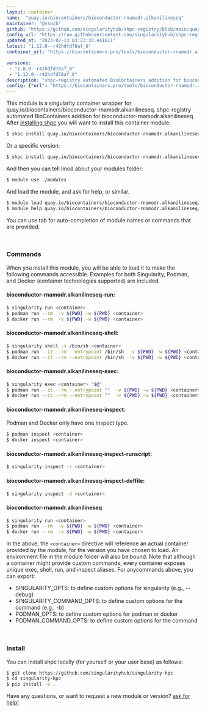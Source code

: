 ```yaml
---
layout: container
name:  "quay.io/biocontainers/bioconductor-rnamodr.alkanilineseq"
maintainer: "@vsoch"
github: "https://github.com/singularityhub/shpc-registry/blob/main/quay.io/biocontainers/bioconductor-rnamodr.alkanilineseq/container.yaml"
config_url: "https://raw.githubusercontent.com/singularityhub/shpc-registry/main/quay.io/biocontainers/bioconductor-rnamodr.alkanilineseq/container.yaml"
updated_at: "2023-07-13 03:23:33.441611"
latest: "1.12.0--r42hdfd78af_0"
container_url: "https://biocontainers.pro/tools/bioconductor-rnamodr.alkanilineseq"

versions:
 - "1.8.0--r41hdfd78af_0"
 - "1.12.0--r42hdfd78af_0"
description: "shpc-registry automated BioContainers addition for bioconductor-rnamodr.alkanilineseq"
config: {"url": "https://biocontainers.pro/tools/bioconductor-rnamodr.alkanilineseq", "maintainer": "@vsoch", "description": "shpc-registry automated BioContainers addition for bioconductor-rnamodr.alkanilineseq", "latest": {"1.12.0--r42hdfd78af_0": "sha256:ddb6dbee8ef70074e083953047c1b99adbcd4fcfb3a2520fbff756e4e521cb6f"}, "tags": {"1.8.0--r41hdfd78af_0": "sha256:35be0dd65c38b2c2f3e8cf20563d44a9b450dc00a5b1325b7063e31800aa7365", "1.12.0--r42hdfd78af_0": "sha256:ddb6dbee8ef70074e083953047c1b99adbcd4fcfb3a2520fbff756e4e521cb6f"}, "docker": "quay.io/biocontainers/bioconductor-rnamodr.alkanilineseq"}
---
```


This module is a singularity container wrapper for quay.io/biocontainers/bioconductor-rnamodr.alkanilineseq.
shpc-registry automated BioContainers addition for bioconductor-rnamodr.alkanilineseq
After [installing shpc](#install) you will want to install this container module:


```bash
$ shpc install quay.io/biocontainers/bioconductor-rnamodr.alkanilineseq
```

Or a specific version:

```bash
$ shpc install quay.io/biocontainers/bioconductor-rnamodr.alkanilineseq:1.12.0--r42hdfd78af_0
```

And then you can tell lmod about your modules folder:

```bash
$ module use ./modules
```

And load the module, and ask for help, or similar.

```bash
$ module load quay.io/biocontainers/bioconductor-rnamodr.alkanilineseq/1.12.0--r42hdfd78af_0
$ module help quay.io/biocontainers/bioconductor-rnamodr.alkanilineseq/1.12.0--r42hdfd78af_0
```

You can use tab for auto-completion of module names or commands that are provided.

<br>

### Commands

When you install this module, you will be able to load it to make the following commands accessible.
Examples for both Singularity, Podman, and Docker (container technologies supported) are included.

#### bioconductor-rnamodr.alkanilineseq-run:

```bash
$ singularity run <container>
$ podman run --rm  -v ${PWD} -w ${PWD} <container>
$ docker run --rm  -v ${PWD} -w ${PWD} <container>
```

#### bioconductor-rnamodr.alkanilineseq-shell:

```bash
$ singularity shell -s /bin/sh <container>
$ podman run --it --rm --entrypoint /bin/sh  -v ${PWD} -w ${PWD} <container>
$ docker run --it --rm --entrypoint /bin/sh  -v ${PWD} -w ${PWD} <container>
```

#### bioconductor-rnamodr.alkanilineseq-exec:

```bash
$ singularity exec <container> "$@"
$ podman run --it --rm --entrypoint ""  -v ${PWD} -w ${PWD} <container> "$@"
$ docker run --it --rm --entrypoint ""  -v ${PWD} -w ${PWD} <container> "$@"
```

#### bioconductor-rnamodr.alkanilineseq-inspect:

Podman and Docker only have one inspect type.

```bash
$ podman inspect <container>
$ docker inspect <container>
```

#### bioconductor-rnamodr.alkanilineseq-inspect-runscript:

```bash
$ singularity inspect -r <container>
```

#### bioconductor-rnamodr.alkanilineseq-inspect-deffile:

```bash
$ singularity inspect -d <container>
```



#### bioconductor-rnamodr.alkanilineseq

```bash
$ singularity run <container>
$ podman run --rm  -v ${PWD} -w ${PWD} <container>
$ docker run --rm  -v ${PWD} -w ${PWD} <container>
```


In the above, the `<container>` directive will reference an actual container provided
by the module, for the version you have chosen to load. An environment file in the
module folder will also be bound. Note that although a container
might provide custom commands, every container exposes unique exec, shell, run, and
inspect aliases. For anycommands above, you can export:

 - SINGULARITY_OPTS: to define custom options for singularity (e.g., --debug)
 - SINGULARITY_COMMAND_OPTS: to define custom options for the command (e.g., -b)
 - PODMAN_OPTS: to define custom options for podman or docker
 - PODMAN_COMMAND_OPTS: to define custom options for the command

<br>

### Install

You can install shpc locally (for yourself or your user base) as follows:

```bash
$ git clone https://github.com/singularityhub/singularity-hpc
$ cd singularity-hpc
$ pip install -e .
```

Have any questions, or want to request a new module or version? [ask for help!](https://github.com/singularityhub/singularity-hpc/issues)